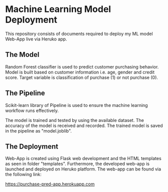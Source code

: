 # Machine Learning Model Deployment

This repository consists of documents required to deploy my ML model Web-App live via Heruko app. 

## The Model

Random Forest classifier is used to predict customer purchasing behavior. Model is built based on customer information i.e. age, gender and credit score. Target variable is classification of purchase (1) or not purchase (0). 

## The Pipeline

Scikit-learn library of Pipeline is used to ensure the machine learning workflow runs effectively. 

The model is trained and tested by using the available dataset. The accuracy of the model is received and recorded. The trained model is saved in the pipeline as "model.joblib".

## The Deployment

Web-App is created using Flask web development and the HTML templates as seen in folder "templates". Furthermore, the developed web-app is launched and deployed on Heruko platform. The web-app can be found via the following link:

https://purchase-pred-app.herokuapp.com


